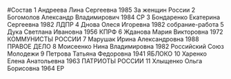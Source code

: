#Состав
1 Андреева Лина Сергеевна 1985 За женщин России
2 Богомолов Александр Владимирович 1984 СР
3 Бондаренко Екатерина Сергеевна 1982 ЛДПР
4 Днова Олеся Игоревна 1982 собрание-работа
5 Дука Светлана Ивановна 1956 КПРФ
6 Жданова Мария Викторовна 1972 КОММУНИСТЫ РОССИИ
7 Марушак Ирина Александровна 1988 ПРАВОЕ ДЕЛО
8 Моисеенко Нина Владимировна 1982 Российский Союз Молодежи
9 Петрова Татьяна Федоровна 1941 ЯБЛОКО
10 Харенко Елена Анатольевна 1963 ПАТРИОТЫ РОССИИ
11 Хлыщенко Ольга Борисовна 1964 ЕР
